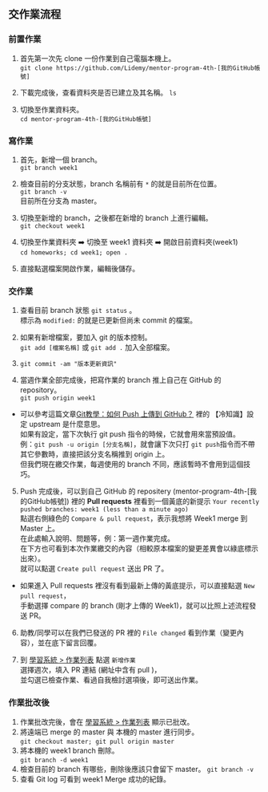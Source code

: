 ## 交作業流程

### 前置作業
1. 首先第一次先 clone 一份作業到自己電腦本機上。  
`git clone https://github.com/Lidemy/mentor-program-4th-[我的GitHub帳號]`

2. 下載完成後，查看資料夾是否已建立及其名稱。
`ls`

3. 切換至作業資料夾。  
`cd mentor-program-4th-[我的GitHub帳號]`

### 寫作業
1. 首先，新增一個 branch。  
`git branch week1`

2. 檢查目前的分支狀態，branch 名稱前有 `*` 的就是目前所在位置。  
`git branch -v`  
目前所在分支為 master。

3. 切換至新增的 branch，之後都在新增的 branch 上進行編輯。  
`git checkout week1`

4. 切換至作業資料夾 ➡️ 切換至 week1 資料夾 ➡️ 開啟目前資料夾(week1)  
`cd homeworks; cd week1; open .`

5. 直接點選檔案開啟作業，編輯後儲存。


### 交作業
1. 查看目前 branch 狀態 `git status` 。  
標示為 `modified:` 的就是已更新但尚未 commit 的檔案。

2. 如果有新增檔案，要加入 git 的版本控制。  
`git add [檔案名稱]` 或 `git add .` 加入全部檔案。

3. `git commit -am "版本更新資訊"`

4. 當週作業全部完成後，把寫作業的 branch 推上自己在 GitHub 的 repository。  
`git push origin week1`

* 可以參考這篇文章[Git教學：如何 Push 上傳到 GitHub？](https://gitbook.tw/chapters/github/push-to-github.html) 裡的 【冷知識】設定 upstream 是什麼意思。  
如果有設定，當下次執行 git push 指令的時候，它就會用來當預設值。  
例：`git push -u origin [分支名稱]`，就會讓下次只打 `git push`指令而不帶其它參數時，直接把該分支名稱推到 origin 上。  
但我們現在繳交作業，每週使用的 branch 不同，應該暫時不會用到這個技巧。

5. Push 完成後，可以到自己 GitHub 的 repositery (mentor-program-4th-[我的GitHub帳號]) 裡的 **Pull requests** 裡看到一個黃底的新提示 `Your recently pushed branches: week1 (less than a minute ago)`  
點選右側綠色的 `Compare & pull request`，表示我想將 Week1 merge 到 Master 上。  
在此處輸入說明、問題等，例：第一週作業完成。  
在下方也可看到本次作業繳交的內容（相較原本檔案的變更差異會以綠底標示出來）。  
就可以點選 `Create pull request` 送出 PR 了。  
  
* 如果進入 Pull requests 裡沒有看到最新上傳的黃底提示，可以直接點選 `New pull request`，  
手動選擇 compare 的 branch (剛才上傳的 Week1)，就可以比照上述流程發送 PR。

6. 助教/同學可以在我們已發送的 PR 裡的 `File changed` 看到作業（變更內容），並在底下留言回覆。

7. 到 [學習系統 > 作業列表](https://learning.lidemy.com/homeworks) 點選 `新增作業`  
選擇週次，填入 PR 連結 (網址中含有 pull )，  
並勾選已檢查作業、看過自我檢討選項後，即可送出作業。

### 作業批改後
1. 作業批改完後，會在 [學習系統 > 作業列表](https://learning.lidemy.com/homeworks) 顯示已批改。
2. 將遠端已 merge 的 master 與 本機的 master 進行同步。  
`git checkout master; git pull origin master`
3. 將本機的 week1 branch 刪除。  
`git branch -d week1`
4. 檢查目前的 branch 有哪些，刪除後應該只會留下 master。
`git branch -v`
5. 查看 Git log 可看到 week1 Merge 成功的紀錄。

